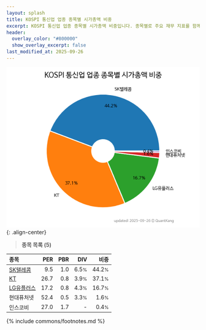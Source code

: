 ```yaml
---
layout: splash
title: KOSPI 통신업 업종 종목별 시가총액 비중
excerpt: KOSPI 통신업 업종 종목별 시가총액 비중입니다. 종목별로 주요 재무 지표를 함께 표시합니다.
header:
  overlay_color: "#800000"
  show_overlay_excerpt: false
last_modified_at: 2025-09-26
---
```



![KOSPI 통신업 업종 종목별 시가총액 비중](/stats/sector/images/kospi_업종_통신업_종목.png){: .align-center}


> **종목 목록 (5)**<a id="list"></a>

| **종목** | **PER** | **PBR** | **DIV** | **비중** |
| :------- | ------: | ------: | ------: | -------: |
| [SK텔레콤](/017670/) | 9.5 | 1.0 | 6.5<small>%</small> | 44.2<small>%</small> |
| [KT](/030200/) | 26.7 | 0.8 | 3.9<small>%</small> | 37.1<small>%</small> |
| [LG유플러스](/032640/) | 17.2 | 0.8 | 4.3<small>%</small> | 16.7<small>%</small> |
| 현대퓨처넷 | 52.4 | 0.5 | 3.3<small>%</small> | 1.6<small>%</small> |
| 인스코비 | 27.0 | 1.7 | - | 0.4<small>%</small> |

{% include commons/footnotes.md %}
